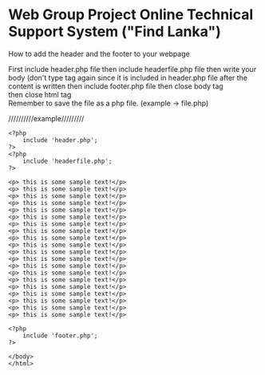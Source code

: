 # Web Group Project Online Technical Support System ("Find Lanka")

How to add the header and the footer to your webpage

First include header.php file
then include headerfile.php file
then write your body (don't type <body> tag again since it is included in header.php file
after the content is written then include footer.php file
then close body tag  
then close html tag  
Remember to save the file as a php file. (example -> file.php)
  
 //////////example/////////
 
 
    <?php
        include 'header.php';
    ?> 
    <?php
        include 'headerfile.php';
    ?> 
    
    <p> this is some sample text!</p>
    <p> this is some sample text!</p>
    <p> this is some sample text!</p>
    <p> this is some sample text!</p>
    <p> this is some sample text!</p>
    <p> this is some sample text!</p>
    <p> this is some sample text!</p>
    <p> this is some sample text!</p>
    <p> this is some sample text!</p>
    <p> this is some sample text!</p>
    <p> this is some sample text!</p>
    <p> this is some sample text!</p>
    <p> this is some sample text!</p>
    <p> this is some sample text!</p>
    <p> this is some sample text!</p>
    <p> this is some sample text!</p>
    <p> this is some sample text!</p>
    <p> this is some sample text!</p>
    <p> this is some sample text!</p>
    <p> this is some sample text!</p>

    <?php
        include 'footer.php';
    ?> 

    </body>
    </html>
